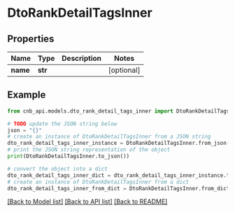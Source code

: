 # DtoRankDetailTagsInner


## Properties

Name | Type | Description | Notes
------------ | ------------- | ------------- | -------------
**name** | **str** |  | [optional] 

## Example

```python
from cnb_api.models.dto_rank_detail_tags_inner import DtoRankDetailTagsInner

# TODO update the JSON string below
json = "{}"
# create an instance of DtoRankDetailTagsInner from a JSON string
dto_rank_detail_tags_inner_instance = DtoRankDetailTagsInner.from_json(json)
# print the JSON string representation of the object
print(DtoRankDetailTagsInner.to_json())

# convert the object into a dict
dto_rank_detail_tags_inner_dict = dto_rank_detail_tags_inner_instance.to_dict()
# create an instance of DtoRankDetailTagsInner from a dict
dto_rank_detail_tags_inner_from_dict = DtoRankDetailTagsInner.from_dict(dto_rank_detail_tags_inner_dict)
```
[[Back to Model list]](../README.md#documentation-for-models) [[Back to API list]](../README.md#documentation-for-api-endpoints) [[Back to README]](../README.md)


